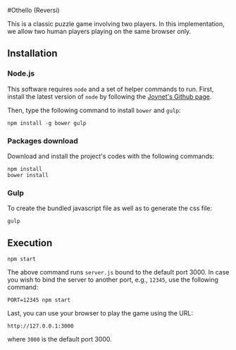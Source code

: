 #Othello (Reversi)

This is a classic puzzle game involving two players. In this implementation, we allow two human players playing on the same browser only.

## Installation

### Node.js

This software requires `node` and a set of helper commands to run. First, install the latest version of `node` by following the [Joynet's Github page](https://github.com/joyent/node/wiki/installing-node.js-via-package-manager).

Then, type the following command to install `bower` and `gulp`:

```
npm install -g bower gulp
```

### Packages download

Download and install the project's codes with the following commands:

```
npm install
bower install
```

### Gulp

To create the bundled javascript file as well as to generate the css file:

```
gulp
```

## Execution

```
npm start
```

The above command runs `server.js` bound to the default port 3000. In case you wish to bind the server to another port, e.g., `12345`, use the following command:

```
PORT=12345 npm start
```

Last, you can use your browser to play the game using the URL:

```
http://127.0.0.1:3000
```

where `3000` is the default port 3000.
